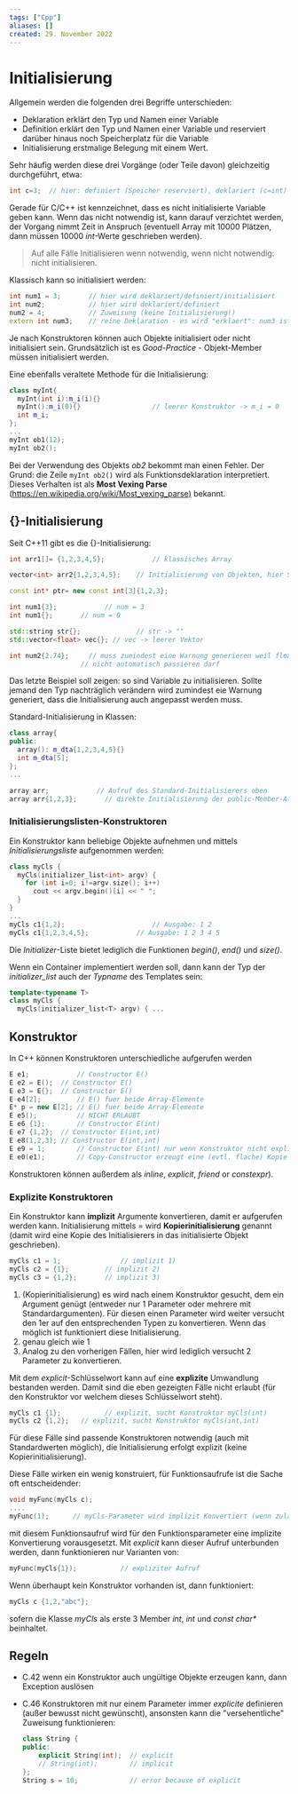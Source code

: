 ```yaml
---
tags: ["Cpp"]
aliases: []
created: 29. November 2022
---
```


# Initialisierung

Allgemein werden die folgenden drei Begriffe unterschieden:

- Deklaration	erklärt den Typ und Namen einer Variable
- Definition	erklärt den Typ und Namen einer Variable und reserviert darüber hinaus noch Speicherplatz für die Variable
- Initialisierung	erstmalige Belegung mit einem Wert.

Sehr häufig werden diese drei Vorgänge (oder Teile davon) gleichzeitig durchgeführt, etwa:

```c++
int c=3;  // hier: definiert (Speicher reserviert), deklariert (c=int) und initialisiert (c=3)
```

Gerade für C/C++ ist kennzeichnet, dass es nicht initialisierte Variable geben kann. Wenn das nicht notwendig ist, kann darauf verzichtet werden, der Vorgang nimmt Zeit in Anspruch (eventuell Array mit 10000 Plätzen, dann müssen 10000 *int*-Werte geschrieben werden). 

> Auf alle Fälle Initialisieren wenn notwendig, wenn nicht notwendig: nicht initialisieren.

Klassisch kann so initialisiert werden:

```c++
int num1 = 3;       // hier wird deklariert/definiert/initialisiert
int num2;           // hier wird deklariert/definiert
num2 = 4;           // Zuweisung (keine Initialisierung!)
extern int num3;    // reine Deklaration - es wird "erklaert": num3 ist ein int, wird aber woanders definiert
```

Je nach Konstruktoren können auch Objekte initialisiert oder nicht initialisiert sein. Grundsätzlich ist es *Good-Practice* - Objekt-Member müssen initialisiert werden.

Eine ebenfalls veraltete Methode für die Initialisierung:

```c++
class myInt{
  myInt(int i):m_i(i){}
  myInt():m_i(0){}					// leerer Konstruktor -> m_i = 0
  int m_i;
};
...
myInt ob1(12);
myInt ob2();
```

Bei der Verwendung des Objekts *ob2* bekommt man einen Fehler. Der Grund: die Zeile `myInt ob2()` wird als Funktionsdeklaration interpretiert. Dieses Verhalten ist als **Most Vexing Parse** (<https://en.wikipedia.org/wiki/Most_vexing_parse)> bekannt.

## {}-Initialisierung

Seit C++11 gibt es die {}-Initialisierung:

```c++
int arr1[]= {1,2,3,4,5};			// klassisches Array

vector<int> arr2{1,2,3,4,5};	// Initialisierung von Objekten, hier STL-Lib-Vektor

const int* ptr= new const int[3]{1,2,3};

int num1{3};			// num = 3
int num1{};       // num = 0

std::string str{};  			// str -> ""
std::vector<float> vec{}; // vec -> leerer Vektor

int num2{2.74};		// muss zumindest eine Warnung generieren weil float->int
                  // nicht automatisch passieren darf
```

Das letzte Beispiel soll zeigen: so sind Variable zu initialisieren. Sollte jemand den Typ nachträglich verändern wird zumindest eie Warnung generiert, dass die Initialisierung auch angepasst werden muss.

Standard-Initialisierung in Klassen:

```c++
class array{
public:
  array(): m_dta{1,2,3,4,5}{}    
  int m_dta[5];
};
...

array arr;		      // Aufruf des Standard-Initialisierers oben
array arr{1,2,3};		// direkte Initialisierung der public-Member-Attr
```

### Initialisierungslisten-Konstruktoren

Ein Konstruktor kann beliebige Objekte aufnehmen und mittels *Initialisierungsliste* aufgenommen werden:

```c++
class myCls {
  myCls(initializer_list<int> argv) {
    for (int i=0; i!=argv.size(); i++)
      cout << argv.begin()[i] << " ";
  }
}
...
myCls c1{1,2};						// Ausgabe: 1 2
myCls c1{1,2,3,4,5};			// Ausgabe: 1 2 3 4 5
```

Die *Initializer*-Liste bietet lediglich die Funktionen *begin()*, *end()* und *size()*.

Wenn ein Container implementiert werden soll, dann kann der Typ der *initializer_list* auch der *Typname* des Templates sein:

```c++
template<typename T>
class myCls {
  myCls(initializer_list<T> argv) { ...
```

## Konstruktor

In C++ können Konstruktoren unterschiedliche aufgerufen werden

```c++
E e1; 			 // Constructor E()
E e2 = E();	 // Constructor E()
E e3 = E{};  // Constructor E()
E e4[2];		 // E() fuer beide Array-Elemente
E* p = new E[2]; // E() fuer beide Array-Elemente
E e5();			 // NICHT ERLAUBT
E e6 {1};		 // Constructor E(int)
E e7 {1,2};	 // Constructor E(int,int)
E e8(1,2,3); // Constructor E(int,int)
E e9 = 1;		 // Constructor E(int) nur wenn Konstruktor nicht explicit
E e0(e1);		 // Copy-Constructor erzeugt eine (evtl. flache) Kopie von e1 
```

Konstruktoren können außerdem als *inline*, *explicit*, *friend* or *constexpr*).

### Explizite Konstruktoren

Ein Konstruktor kann **implizit** Argumente konvertieren, damit er aufgerufen werden kann. Initialisierung mittels = wird **Kopierinitialisierung** genannt (damit wird eine Kopie des Initialisierers in das initialisierte Objekt geschrieben). 

```c++
myCls c1 = 1;				// implizit 1)
myCls c2 = {1};			// implizit 2)
myCls c3 = {1,2};		// implizit 3)
```

1. (Kopierinitialisierung) es wird nach einem Konstruktor gesucht, dem ein Argument genügt (entweder nur 1 Parameter oder mehrere mit Standardargumenten). Für diesen einen Parameter wird weiter versucht den 1er auf den entsprechenden Typen zu konvertieren. Wenn das möglich ist funktioniert diese Initialisierung.
2. genau gleich wie 1
3. Analog zu den vorherigen Fällen, hier wird lediglich versucht 2 Parameter zu konvertieren.

Mit dem *explicit*-Schlüsselwort kann auf eine **explizite** Umwandlung bestanden werden. Damit sind die eben gezeigten Fälle nicht erlaubt (für den Konstruktor vor welchem dieses Schlüsselwort steht).

```c++
myCls c1 {1};			// explizit, sucht Konstruktor myCls(int)
myCls c2 {1,2};	  // explizit, sucht Konstruktor myCls(int,int)
```

Für diese Fälle sind passende Konstruktoren notwendig (auch mit Standardwerten möglich), die Initialisierung erfolgt explizit (keine Kopierinitialisierung).

Diese Fälle wirken ein wenig konstruiert, für Funktionsaufrufe ist die Sache oft entscheidender:

```c++
void myFunc(myCls c);
....
myFunc(1);		// myCls-Parameter wird implizit Konvertiert (wenn zulaessig)
```

mit diesem Funktionsaufruf wird für den Funktionsparameter eine implizite Konvertierung vorausgesetzt. Mit *explicit* kann dieser Aufruf unterbunden werden, dann funktionieren nur Varianten von:

```c++
myFunc(myCls{1});			// expliziter Aufruf
```

Wenn überhaupt kein Konstruktor vorhanden ist, dann funktioniert:

```c++
myCls c {1,2,"abc"};
```

sofern die Klasse *myCls* als erste 3 Member *int*, *int* und *const char\** beinhaltet.

## Regeln

- C.42 wenn ein Konstruktor auch ungültige Objekte erzeugen kann, dann Exception auslösen

- C.46 Konstruktoren mit nur einem Parameter immer *explicite* definieren (außer bewusst nicht gewünscht), ansonsten kann die "versehentliche" Zuweisung funktionieren:

  ```c++
  class String {
  public:
      explicit String(int);  // explicit
      // String(int);        // implicit
  };
  String s = 10;             // error because of explicit
  ```

  
